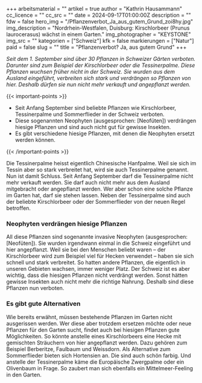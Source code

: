 +++
arbeitsmaterial = ""
artikel = true
author = "Kathrin Hausammann"
cc_licence = ""
cc_src = ""
date = 2024-09-17T01:00:00Z
description = ""
fdw = false
hero_img = "/Pflanzenverbot_Ja_aus_gutem_Grund_zoi8hy.jpg"
img_description = "Nordrhein-Westfalen, Duisburg: Kirschlorbeer (Prunus laurocerasus) wächst in einem Garten."
img_photographer = "KEYSTONE"
img_src = ""
kategorien = ["Schweiz"]
kfk = false
markierungen = ["Natur"]
paid = false
slug = ""
title = "Pflanzenverbot? Ja, aus gutem Grund"
+++

_Seit dem 1. September sind über 30 Pflanzen in Schweizer Gärten verboten. Darunter sind zum Beispiel der Kirschlorbeer oder die Tessinerpalme. Diese Pflanzen wuchsen früher nicht in der Schweiz. Sie wurden aus dem Ausland eingeführt, verbreiten sich stark und verdrängen so Pflanzen von hier. Deshalb dürfen sie nun nicht mehr verkauft und angepflanzt werden._

{{< important-points >}}

<ul>

<li>Seit Anfang September sind beliebte Pflanzen wie Kirschlorbeer, Tessinerpalme und Sommerflieder in der Schweiz verboten.</li>

<li>Diese sogenannten Neophyten (ausgesprochen: [Neofüten]) verdrängen hiesige Pflanzen und sind auch nicht gut für gewisse Insekten.</li>

<li>Es gibt verschiedene hiesige Pflanzen, mit denen die Neophyten ersetzt werden können.</li>

</ul>

{{< /important-points >}}

Die Tessinerpalme heisst eigentlich Chinesische Hanfpalme. Weil sie sich im Tessin aber so stark verbreitet hat, wird sie auch Tessinerpalme genannt. Nun ist damit Schluss. Seit Anfang September darf die Tessinerpalme nicht mehr verkauft werden. Sie darf auch nicht mehr aus dem Ausland mitgebracht oder angepflanzt werden. Wer aber schon eine solche Pflanze im Garten hat, darf sie stehen lassen. Neben der Tessinerpalme sind auch der beliebte Kirschlorbeer oder der Sommerflieder von der neuen Regel betroffen.

### Neophyten verdrängen hiesige Pflanzen

All diese Pflanzen sind sogenannte invasive Neophyten (ausgesprochen: [Neofüten]). Sie wurden irgendwann einmal in die Schweiz eingeführt und hier angepflanzt. Weil sie bei den Menschen beliebt waren – der Kirschlorbeer wird zum Beispiel viel für Hecken verwendet – haben sie sich schnell und stark verbreitet. So hatten andere Pflanzen, die eigentlich in unseren Gebieten wachsen, immer weniger Platz. Der Schweiz ist es aber wichtig, dass die hiesigen Pflanzen nicht verdrängt werden. Sonst hätten gewisse Insekten auch nicht mehr die richtige Nahrung. Deshalb sind diese Pflanzen nun verboten.

### Es gibt gute Alternativen

Wie bereits erwähnt, müssen bestehende Pflanzen im Garten nicht ausgerissen werden. Wer diese aber trotzdem ersetzen möchte oder neue Pflanzen für den Garten sucht, findet auch bei hiesigen Pflanzen gute Möglichkeiten. So könnte anstelle eines Kirschlorbeers eine Hecke mit gemischten Sträuchern von hier angepflanzt werden. Dazu gehören zum Beispiel Berberitze, Faulbaum und Weissdorn. Als Alternative zum Sommerflieder bieten sich Hortensien an. Die sind auch schön farbig. Und anstelle der Tessinerpalme käme die Europäische Zwergpalme oder ein Olivenbaum in Frage. So zaubert man sich ebenfalls ein Mittelmeer-Feeling in den Garten.
